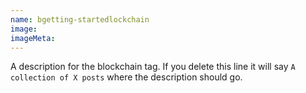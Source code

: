 ```yaml
---
name: bgetting-startedlockchain
image:
imageMeta:
---
```

A description for the blockchain tag. If you delete this line it will say
`A collection of X posts` where the description should go.
